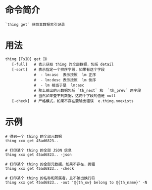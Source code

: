 # 命令简介 

    `thing get` 获取某数据索引记录

# 用法

    thing [TsID] get ID 
       [-full]   # 表示获取 thing 的全部数据，包括 detail
       [-sort]   # 表示指定一个排序字段，如果有这个字段
                 #  - lm:asc  表示按照  lm 正序
                 #  - lm:desc 表示按照  lm 倒序
                 #  - lm 相当于是  lm:asc
                 # 那么输出的元数据包括 `th_next` 和  `th_prev` 两字段
                 # 当然如果查不到数据，这两个字段的值是 null
       [-check]  # 严格模式，如果不存在要输出错误  e.thing.noexists

# 示例

    # 得到一个 thing 的全部元数据
    thing xxx get 45ad6823..
        
    # 打印某个 thing 的全部 JSON 信息
    thing xxx get 45ad6823.. -json 
    
    # 打印某个 thing 的全部元数据，如果不存在，抛错
    thing xxx get 45ad6823.. -check
        
    # 打印某个 thing 的名称和所属者，且不输出换行符
    thing xxx get 45ad6823.. -out '@{th_ow} belong to @{th_name}' -N
